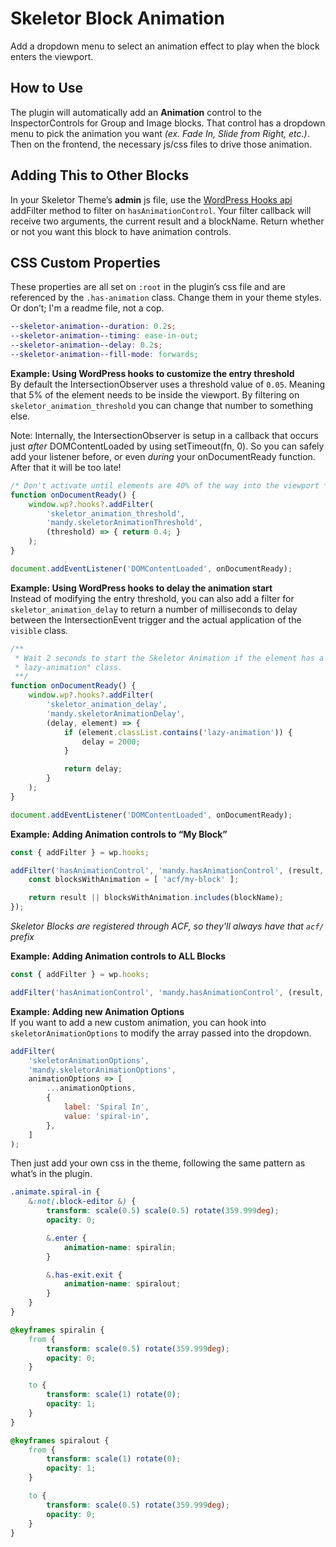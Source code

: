 # Skeletor Block Animation
Add a dropdown menu to select an animation effect to play when the block enters the viewport.

## How to Use
The plugin will automatically add an **Animation** control to the InspectorControls for Group and Image blocks. That control has a dropdown menu to pick the animation you want *(ex. Fade In, Slide from Right, etc.)*. Then on the frontend, the necessary js/css files to drive those animation.

## Adding This to Other Blocks
In your Skeletor Theme’s **admin** js file, use the [WordPress Hooks api](https://developer.wordpress.org/block-editor/packages/packages-hooks/) addFilter method to filter on `hasAnimationControl`. Your filter callback will receive two arguments, the current result and a blockName. Return whether or not you want this block to have animation controls.

## CSS Custom Properties
These properties are all set on `:root` in the plugin’s css file and are referenced by the `.has-animation` class. Change them in your theme styles. Or don’t; I'm a readme file, not a cop.
```scss
--skeletor-animation--duration: 0.2s;
--skeletor-animation--timing: ease-in-out;
--skeletor-animation--delay: 0.2s;
--skeletor-animation--fill-mode: forwards;
```

**Example: Using WordPress hooks to customize the entry threshold**  
By default the IntersectionObserver uses a threshold value of `0.05`. Meaning that 5% of the element needs to be inside the viewport. By filtering on `skeletor_animation_threshold` you can change that number to something else.

Note: Internally, the IntersectionObserver is setup in a callback that occurs just _after_ DOMContentLoaded by using setTimeout(fn, 0). So you can safely add your listener before, or even _during_ your onDocumentReady function. After that it will be too late!
```js
/* Don't activate until elements are 40% of the way into the viewport */
function onDocumentReady() {
	window.wp?.hooks?.addFilter(
		'skeletor_animation_threshold',
		'mandy.skeletorAnimationThreshold',
		(threshold) => { return 0.4; }
	);
}

document.addEventListener('DOMContentLoaded', onDocumentReady);
```

**Example: Using WordPress hooks to delay the animation start**  
Instead of modifying the entry threshold, you can also add a filter for `skeletor_animation_delay` to return a number of milliseconds to delay between the IntersectionEvent trigger and the actual application of the `visible` class.
```js
/**
 * Wait 2 seconds to start the Skeletor Animation if the element has a
 * lazy-animation" class.
 **/
function onDocumentReady() {
	window.wp?.hooks?.addFilter(
		'skeletor_animation_delay',
		'mandy.skeletorAnimationDelay',
		(delay, element) => {
			if (element.classList.contains('lazy-animation')) {
				delay = 2000;
			}

			return delay;
		}
	);
}

document.addEventListener('DOMContentLoaded', onDocumentReady);
```

**Example: Adding Animation controls to “My Block”**  
```js
const { addFilter } = wp.hooks;

addFilter('hasAnimationControl', 'mandy.hasAnimationControl', (result, blockName) => {
	const blocksWithAnimation = [ 'acf/my-block' ];

	return result || blocksWithAnimation.includes(blockName);
});
```
*Skeletor Blocks are registered through ACF, so they'll always have that `acf/` prefix*

**Example: Adding Animation controls to ALL Blocks**  
```js
const { addFilter } = wp.hooks;

addFilter('hasAnimationControl', 'mandy.hasAnimationControl', (result, blockName) => true);
```

**Example: Adding new Animation Options**  
If you want to add a new custom animation, you can hook into `skeletorAnimationOptions` to modify the array passed into the dropdown.
```js
addFilter(
	'skeletorAnimationOptions',
	'mandy.skeletorAnimationOptions',
	animationOptions => [
		...animationOptions,
		{
			label: 'Spiral In',
			value: 'spiral-in',
		},
	]
);
```

Then just add your own css in the theme, following the same pattern as what’s in the plugin.

```scss
.animate.spiral-in {
	&:not(.block-editor &) {
		transform: scale(0.5) scale(0.5) rotate(359.999deg);
		opacity: 0;

		&.enter {
			animation-name: spiralin;
		}

		&.has-exit.exit {
			animation-name: spiralout;
		}
	}
}

@keyframes spiralin {
	from {
		transform: scale(0.5) rotate(359.999deg);
		opacity: 0;
	}

	to {
		transform: scale(1) rotate(0);
		opacity: 1;
	}
}

@keyframes spiralout {
	from {
		transform: scale(1) rotate(0);
		opacity: 1;
	}

	to {
		transform: scale(0.5) rotate(359.999deg);
		opacity: 0;
	}
}
```